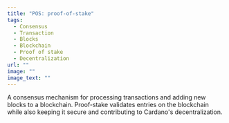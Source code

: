 ```yaml
---
title: "POS: proof-of-stake"
tags:
  - Consensus
  - Transaction
  - Blocks
  - Blockchain
  - Proof of stake
  - Decentralization
url: ""
image: ""
image_text: ""
---
```


A consensus mechanism for processing transactions and adding new blocks to a blockchain. Proof-stake validates entries on the blockchain while also keeping it secure and contributing to Cardano's decentralization.
